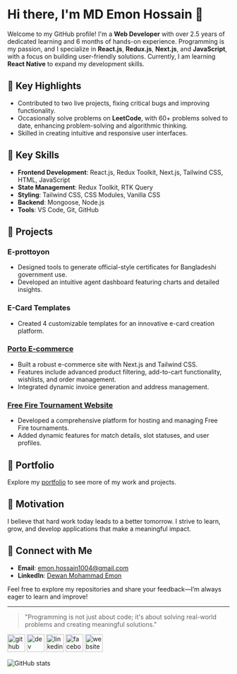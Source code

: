 # Hi there, I'm MD Emon Hossain 👋

Welcome to my GitHub profile! I'm a **Web Developer** with over 2.5 years of dedicated learning and 6 months of hands-on experience. Programming is my passion, and I specialize in **React.js**, **Redux.js**, **Next.js**, and **JavaScript**, with a focus on building user-friendly solutions. Currently, I am learning **React Native** to expand my development skills.

## 🌟 Key Highlights

- Contributed to two live projects, fixing critical bugs and improving functionality.
- Occasionally solve problems on **LeetCode**, with 60+ problems solved to date, enhancing problem-solving and algorithmic thinking.
- Skilled in creating intuitive and responsive user interfaces.

## 🔧 Key Skills

- **Frontend Development**: React.js, Redux Toolkit, Next.js, Tailwind CSS, HTML, JavaScript
- **State Management**: Redux Toolkit, RTK Query
- **Styling**: Tailwind CSS, CSS Modules, Vanilla CSS
- **Backend**: Mongoose, Node.js
- **Tools**: VS Code, Git, GitHub

## 🔧 Projects

### E-prottoyon
- Designed tools to generate official-style certificates for Bangladeshi government use.
- Developed an intuitive agent dashboard featuring charts and detailed insights.

### E-Card Templates
- Created 4 customizable templates for an innovative e-card creation platform.

### [Porto E-commerce](https://github.com/emondewan00/ecommerce-update)
- Built a robust e-commerce site with Next.js and Tailwind CSS.
- Features include advanced product filtering, add-to-cart functionality, wishlists, and order management.
- Integrated dynamic invoice generation and address management.

### [Free Fire Tournament Website](https://github.com/emondewan00/ff-tournament-)
- Developed a comprehensive platform for hosting and managing Free Fire tournaments.
- Added dynamic features for match details, slot statuses, and user profiles.

## 🎨 Portfolio

Explore my [portfolio](https://dewanemon.vercel.app/) to see more of my work and projects.

## 🚀 Motivation

I believe that hard work today leads to a better tomorrow. I strive to learn, grow, and develop applications that make a meaningful impact.

## 💬 Connect with Me

- **Email**: [emon.hossain1004@gmail.com](mailto:emon.hossain1004@gmail.com)
- **LinkedIn**: [Dewan Mohammad Emon](https://www.linkedin.com/in/dewan-mohammad-emon/)

Feel free to explore my repositories and share your feedback—I’m always eager to learn and improve!

---

> "Programming is not just about code; it's about solving real-world problems and creating meaningful solutions."


[<img src='https://cdn.jsdelivr.net/npm/simple-icons@3.0.1/icons/github.svg' alt='github' height='40'>](https://github.com/emondewan00)  [<img src='https://cdn.jsdelivr.net/npm/simple-icons@3.0.1/icons/dev-dot-to.svg' alt='dev' height='40'>](https://dev.to/emondewan00)  [<img src='https://cdn.jsdelivr.net/npm/simple-icons@3.0.1/icons/linkedin.svg' alt='linkedin' height='40'>](https://www.linkedin.com/in/dewan-mohammad-emon/)  [<img src='https://cdn.jsdelivr.net/npm/simple-icons@3.0.1/icons/facebook.svg' alt='facebook' height='40'>](https://www.facebook.com/dewanmohammademon)  [<img src='https://cdn.jsdelivr.net/npm/simple-icons@3.0.1/icons/icloud.svg' alt='website' height='40'>](https://dewanemon.netlify.app/)  

![GitHub stats](https://github-readme-stats.vercel.app/api?username=emondewan00&show_icons=true)  

